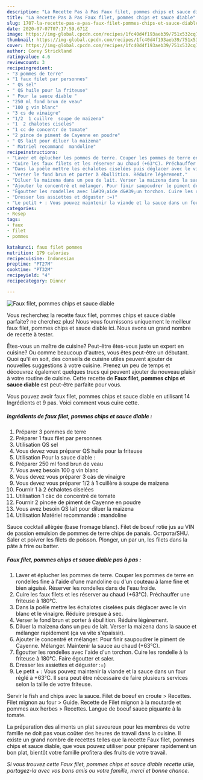 ```yaml
---
description: "La Recette Pas à Pas Faux filet, pommes chips et sauce diable"
title: "La Recette Pas à Pas Faux filet, pommes chips et sauce diable"
slug: 1707-la-recette-pas-a-pas-faux-filet-pommes-chips-et-sauce-diable
date: 2020-07-07T07:17:59.671Z
image: https://img-global.cpcdn.com/recipes/1fc40d4f193aeb39/751x532cq70/faux-filet-pommes-chips-et-sauce-diable-photo-principale-de-la-recette.jpg
thumbnail: https://img-global.cpcdn.com/recipes/1fc40d4f193aeb39/751x532cq70/faux-filet-pommes-chips-et-sauce-diable-photo-principale-de-la-recette.jpg
cover: https://img-global.cpcdn.com/recipes/1fc40d4f193aeb39/751x532cq70/faux-filet-pommes-chips-et-sauce-diable-photo-principale-de-la-recette.jpg
author: Corey Strickland
ratingvalue: 4.6
reviewcount: 3
recipeingredient:
- "3 pommes de terre"
- "1 faux filet par personnes"
- " QS sel"
- " QS huile pour la friteuse"
- " Pour la sauce diable "
- "250 ml fond brun de veau"
- "100 g vin blanc"
- "3 cs de vinaigre"
- "1/2  1 cuillre  soupe de maizena"
- "1  2 chalotes ciseles"
- "1 cc de concentr de tomate"
- "2 pince de piment de Cayenne en poudre"
- " QS lait pour diluer la maizena"
- " Matriel recommand  mandoline"
recipeinstructions:
- "Laver et éplucher les pommes de terre. Couper les pommes de terre en rondelles fine à l&#39;aide d&#39;une mandoline ou d&#39;un couteau à lame fine et bien aiguisé. Réserver les rondelles dans de l&#39;eau froide."
- "Cuire les faux filets et les réserver au chaud (+63°C). Préchauffer une friteuse à 180°C."
- "Dans la poêle mettre les échalotes ciselées puis déglacer avec le vin blanc et le vinaigre. Réduire presque à sec."
- "Verser le fond brun et porter à ébullition. Réduire légèrement."
- "Diluer la maizena dans un peu de lait. Verser la maizena dans la sauce et mélanger rapidement (ça va vite s&#39;épaissir)."
- "Ajouter le concentré et mélanger. Pour finir saupoudrer le piment de Cayenne. Mélanger. Maintenir la sauce au chaud (+63°C)."
- "Égoutter les rondelles avec l&#39;aide d&#39;un torchon. Cuire les rondelle à la friteuse à 180°C. Faire égoutter et saler."
- "Dresser les assiettes et déguster :=)"
- "Le petit + : Vous pouvez maintenir la viande et la sauce dans un four réglé à +63°C. Il sera peut être nécessaire de faire plusieurs services selon la taille de votre friteuse."
categories:
- Resep
tags:
- faux
- filet
- pommes

katakunci: faux filet pommes 
nutrition: 179 calories
recipecuisine: Indonesian
preptime: "PT27M"
cooktime: "PT32M"
recipeyield: "4"
recipecategory: Dinner

---
```



![Faux filet, pommes chips et sauce diable](https://img-global.cpcdn.com/recipes/1fc40d4f193aeb39/751x532cq70/faux-filet-pommes-chips-et-sauce-diable-photo-principale-de-la-recette.jpg)

Vous recherchez la recette faux filet, pommes chips et sauce diable parfaite? ne cherchez plus! Nous vous fournissons uniquement le meilleur faux filet, pommes chips et sauce diable ici. Nous avons un grand nombre de recette à tester.

Êtes-vous un maître de cuisine? Peut-être êtes-vous juste un expert en cuisine? Ou comme beaucoup d'autres, vous êtes peut-être un débutant. Quoi qu'il en soit, des conseils de cuisine utiles peuvent ajouter de nouvelles suggestions à votre cuisine. Prenez un peu de temps et découvrez également quelques trucs qui peuvent ajouter du nouveau plaisir à votre routine de cuisine. Cette recette de <strong> Faux filet, pommes chips et sauce diable </strong> est peut-être parfaite pour vous.

<!--inarticleads1-->

Vous pouvez avoir faux filet, pommes chips et sauce diable en utilisant 14 Ingrédients et 9 pas. Voici comment vous cuire cette.

##### Ingrédients de faux filet, pommes chips et sauce diable :

1. Préparer 3 pommes de terre
1. Préparer 1 faux filet par personnes
1. Utilisation  QS sel
1. Vous devez vous préparer  QS huile pour la friteuse
1. Utilisation  Pour la sauce diable :
1. Préparer 250 ml fond brun de veau
1. Vous avez besoin 100 g vin blanc
1. Vous devez vous préparer 3 càs de vinaigre
1. Vous devez vous préparer 1/2 à 1 cuillère à soupe de maizena
1. Fournir 1 à 2 échalotes ciselées
1. Utilisation 1 càc de concentré de tomate
1. Fournir 2 pincée de piment de Cayenne en poudre
1. Vous avez besoin  QS lait pour diluer la maizena
1. Utilisation  Matériel recommandé : mandoline


Sauce cocktail allègée (base fromage blanc). Filet de boeuf rotie jus au VIN de passion emulsion de pommes de terre chips de panais. Острота/SHU. Saler et poivrer les filets de poisson. Plonger, un par un, les filets dans la pâte à frire ou batter. 

<!--inarticleads2-->

##### Faux filet, pommes chips et sauce diable pas à pas :

1. Laver et éplucher les pommes de terre. Couper les pommes de terre en rondelles fine à l&#39;aide d&#39;une mandoline ou d&#39;un couteau à lame fine et bien aiguisé. Réserver les rondelles dans de l&#39;eau froide.
1. Cuire les faux filets et les réserver au chaud (+63°C). Préchauffer une friteuse à 180°C.
1. Dans la poêle mettre les échalotes ciselées puis déglacer avec le vin blanc et le vinaigre. Réduire presque à sec.
1. Verser le fond brun et porter à ébullition. Réduire légèrement.
1. Diluer la maizena dans un peu de lait. Verser la maizena dans la sauce et mélanger rapidement (ça va vite s&#39;épaissir).
1. Ajouter le concentré et mélanger. Pour finir saupoudrer le piment de Cayenne. Mélanger. Maintenir la sauce au chaud (+63°C).
1. Égoutter les rondelles avec l&#39;aide d&#39;un torchon. Cuire les rondelle à la friteuse à 180°C. Faire égoutter et saler.
1. Dresser les assiettes et déguster :=)
1. Le petit + : Vous pouvez maintenir la viande et la sauce dans un four réglé à +63°C. Il sera peut être nécessaire de faire plusieurs services selon la taille de votre friteuse.


Servir le fish and chips avec la sauce. Filet de boeuf en croute &gt; Recettes. Filet mignon au four &gt; Guide. Recette de Filet mignon à la moutarde et pommes aux herbes &gt; Recettes. Langue de boeuf sauce piquante à la tomate. 

<!--inarticleads1-->

<p>
La préparation des aliments un plat savoureux pour les membres de votre famille ne doit pas vous coûter des heures de travail dans la cuisine. Il existe un grand nombre de recettes telles que la recette Faux filet, pommes chips et sauce diable, que vous pouvez utiliser pour préparer rapidement un bon plat, bientôt votre famille profitera des fruits de votre travail.
</p>

<p>
<i>Si vous trouvez cette Faux filet, pommes chips et sauce diable recette utile, partagez-la avec vos bons amis ou votre famille, merci et bonne chance.</i>
</p>
